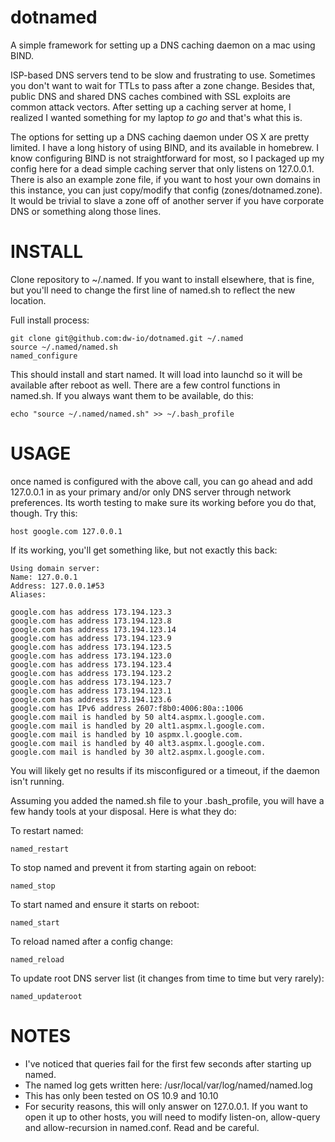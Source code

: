 # dotnamed
A simple framework for setting up a DNS caching daemon on a mac using BIND.

ISP-based DNS servers tend to be slow and frustrating to use.  Sometimes you don't want to wait for TTLs to pass after a zone change.  Besides that, public DNS and shared DNS caches combined with SSL exploits are common attack vectors.  After setting up a caching server at home, I realized I wanted something for my laptop _to go_ and that's what this is.

The options for setting up a DNS caching daemon under OS X are pretty limited.  I have a long history of using BIND, and its available in homebrew.  I know configuring BIND is not straightforward for most, so I packaged up my config here for a dead simple caching server that only listens on 127.0.0.1.  There is also an example zone file, if you want to host your own domains in this instance, you can just copy/modify that config (zones/dotnamed.zone).  It would be trivial to slave a zone off of another server if you have corporate DNS or something along those lines.

INSTALL
===========

Clone repository to ~/.named.  If you want to install elsewhere, that is fine, but you'll need to change the first line of named.sh to reflect the new location.

Full install process:

```
git clone git@github.com:dw-io/dotnamed.git ~/.named
source ~/.named/named.sh
named_configure
```

This should install and start named.  It will load into launchd so it will be available after reboot as well.  There are a few control functions in named.sh.  If you always want them to be available, do this:

```
echo "source ~/.named/named.sh" >> ~/.bash_profile
```

USAGE
=====

once named is configured with the above call, you can go ahead and add 127.0.0.1 in as your primary and/or only DNS server through network preferences.  Its worth testing to make sure its working before you do that, though.  Try this:

```
host google.com 127.0.0.1
```

If its working, you'll get something like, but not exactly this back:

```
Using domain server:
Name: 127.0.0.1
Address: 127.0.0.1#53
Aliases: 

google.com has address 173.194.123.3
google.com has address 173.194.123.8
google.com has address 173.194.123.14
google.com has address 173.194.123.9
google.com has address 173.194.123.5
google.com has address 173.194.123.0
google.com has address 173.194.123.4
google.com has address 173.194.123.2
google.com has address 173.194.123.7
google.com has address 173.194.123.1
google.com has address 173.194.123.6
google.com has IPv6 address 2607:f8b0:4006:80a::1006
google.com mail is handled by 50 alt4.aspmx.l.google.com.
google.com mail is handled by 20 alt1.aspmx.l.google.com.
google.com mail is handled by 10 aspmx.l.google.com.
google.com mail is handled by 40 alt3.aspmx.l.google.com.
google.com mail is handled by 30 alt2.aspmx.l.google.com.
```

You will likely get no results if its misconfigured or a timeout, if the daemon isn't running.

Assuming you added the named.sh file to your .bash_profile, you will have a few handy tools at your disposal.  Here is what they do:

To restart named:

```
named_restart
```

To stop named and prevent it from starting again on reboot:

```
named_stop
```

To start named and ensure it starts on reboot:

```
named_start
```

To reload named after a config change:

```
named_reload
```

To update root DNS server list (it changes from time to time but very rarely):

```
named_updateroot
```

NOTES
=====

- I've noticed that queries fail for the first few seconds after starting up named.
- The named log gets written here:  /usr/local/var/log/named/named.log
- This has only been tested on OS 10.9 and 10.10
- For security reasons, this will only answer on 127.0.0.1.  If you want to open it up to other hosts, you will need to modify listen-on, allow-query and allow-recursion in named.conf.  Read and be careful.
